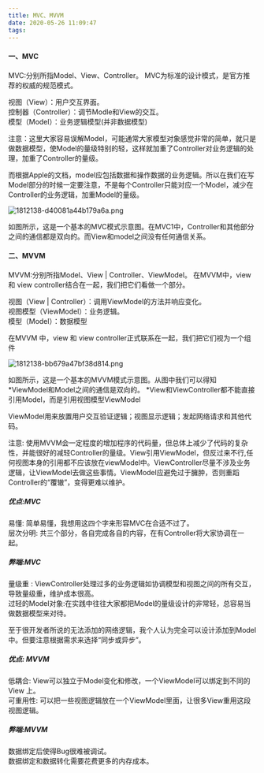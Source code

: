 ```yaml
---
title: MVC、MVVM
date: 2020-05-26 11:09:47
tags:
---
```

#### 一、MVC
MVC:分别所指Model、View、Controller。
MVC为标准的设计模式，是官方推荐的权威的规范模式。
<!--more-->
视图（View）：用户交互界面。  
控制器（Controller）：调节Modle和View的交互。  
模型（Model）：业务逻辑模型(并非数据模型)  

注意：这里大家容易误解Model，可能通常大家模型对象感觉非常的简单，就只是做数据模型，使Model的量级特别的轻，这样就加重了Controller对业务逻辑的处理，加重了Controller的量级。

而根据Apple的文档，model应包括数据和操作数据的业务逻辑。所以在我们在写Model部分的时候一定要注意，不是每个Controller只能对应一个Model，减少在Controller的业务逻辑，加重Model的量级。

![1812138-d40081a44b179a6a.png](http://alivnram-test.oss-cn-beijing.aliyuncs.com/1812138-d40081a44b179a6a.png)

如图所示，这是一个基本的MVC模式示意图。在MVC1中，Controller和其他部分之间的通信都是双向的。而View和model之间没有任何通信关系。
#### 二、MVVM
MVVM:分别所指Model、View | Controller、ViewModel。
在MVVM中，view 和 view controller结合在一起，我们把它们看做一个部分。

视图（View | Controller）：调用ViewModel的方法并响应变化。  
视图模型（ViewModel）：业务逻辑。  
模型（Model）：数据模型  

在MVVM 中，view 和 view controller正式联系在一起，我们把它们视为一个组件

![1812138-bb679a47bf38d814.png](http://alivnram-test.oss-cn-beijing.aliyuncs.com/1812138-bb679a47bf38d814.png)

如图所示，这是一个基本的MVVM模式示意图。从图中我们可以得知
*ViewModel和Model之间的通信是双向的。
*View和ViewController都不能直接引用Model，而是引用视图模型ViewModel


ViewModel用来放置用户交互验证逻辑；视图显示逻辑；发起网络请求和其他代码。

注意: 使用MVVM会一定程度的增加程序的代码量，但总体上减少了代码的复杂性，并能很好的减轻Controller的量级。View引用ViewModel，但反过来不行,任何视图本身的引用都不应该放在viewModel中。ViewController尽量不涉及业务逻辑，让ViewModel去做这些事情。ViewModel应避免过于臃肿，否则重蹈Controller的“覆辙”，变得更难以维护。

##### 优点:MVC

易懂: 简单易懂，我想用这四个字来形容MVC在合适不过了。  
层次分明: 共三个部分，各自完成各自的内容，在有Controller将大家协调在一起。

##### 弊端:MVC

量级重 : ViewController处理过多的业务逻辑如协调模型和视图之间的所有交互，导致量级重，维护成本很高。  
过轻的Model对象:在实践中往往大家都把Model的量级设计的非常轻，总容易当做数据模型来对待。

至于很开发者所说的无法添加的网络逻辑，我个人认为完全可以设计添加到Model中。但要注意根据需求来选择“同步或异步”。
##### 优点: MVVM

低耦合: View可以独立于Model变化和修改，一个ViewModel可以绑定到不同的View 上。  
可重用性: 可以把一些视图逻辑放在一个ViewModel里面，让很多View重用这段视图逻辑。

##### 弊端:MVVM

数据绑定后使得Bug很难被调试。  
数据绑定和数据转化需要花费更多的内存成本。
